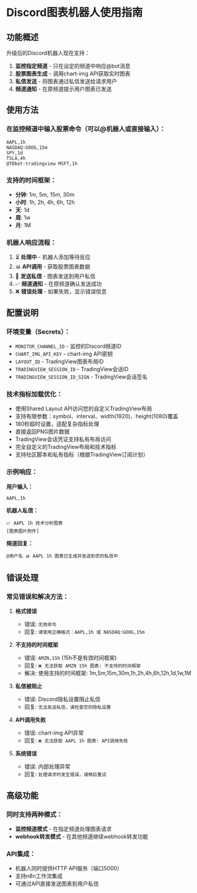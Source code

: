 # Discord图表机器人使用指南

## 功能概述

升级后的Discord机器人现在支持：
1. **监控指定频道** - 只在设定的频道中响应@bot消息
2. **股票图表生成** - 调用chart-img API获取实时图表
3. **私信发送** - 将图表通过私信发送给请求用户
4. **频道通知** - 在原频道提示用户图表已发送

## 使用方法

### 在监控频道中输入股票命令（可以@机器人或直接输入）：

```
AAPL,1h
NASDAQ:GOOG,15m  
SPY,1d
TSLA,4h
@TDbot-tradingview MSFT,1h
```

### 支持的时间框架：
- **分钟**: 1m, 5m, 15m, 30m
- **小时**: 1h, 2h, 4h, 6h, 12h  
- **天**: 1d
- **周**: 1w
- **月**: 1M

### 机器人响应流程：

1. ⏳ **处理中** - 机器人添加等待反应
2. 📊 **API调用** - 获取股票图表数据
3. 💌 **发送私信** - 图表发送到用户私信
4. ✅ **频道通知** - 在原频道确认发送成功
5. ❌ **错误处理** - 如果失败，显示错误信息

## 配置说明

### 环境变量（Secrets）：
- `MONITOR_CHANNEL_ID` - 监控的Discord频道ID
- `CHART_IMG_API_KEY` - chart-img API密钥
- `LAYOUT_ID` - TradingView图表布局ID
- `TRADINGVIEW_SESSION_ID` - TradingView会话ID
- `TRADINGVIEW_SESSION_ID_SIGN` - TradingView会话签名

### 技术指标加载优化：
- 使用Shared Layout API访问您的自定义TradingView布局
- 支持有限参数：symbol、interval、width(1920)、height(1080)覆盖
- 180秒超时设置，适配复杂指标处理
- 直接返回PNG图片数据
- TradingView会话凭证支持私有布局访问
- 完全自定义的TradingView布局和技术指标
- 支持社区脚本和私有指标（根据TradingView订阅计划）

### 示例响应：

**用户输入：**
```
AAPL,1h
```

**机器人私信：**
```
📈 AAPL 1h 技术分析图表
[图表图片附件]
```

**频道回复：**
```
@用户名 📊 AAPL 1h 图表已生成并发送到您的私信中
```

## 错误处理

### 常见错误和解决方法：

1. **格式错误**
   - 错误: `无效命令`
   - 回复: `请使用正确格式：AAPL,1h 或 NASDAQ:GOOG,15m`

2. **不支持的时间框架**
   - 错误: `AMZN,15h` (15h不是有效时间框架)
   - 回复: `❌ 无法获取 AMZN 15h 图表: 不支持的时间框架`
   - 解决: 使用支持的时间框架: 1m,5m,15m,30m,1h,2h,4h,6h,12h,1d,1w,1M

2. **私信被阻止**
   - 错误: Discord隐私设置阻止私信
   - 回复: `无法发送私信，请检查您的隐私设置`

3. **API调用失败**
   - 错误: chart-img API异常
   - 回复: `❌ 无法获取 AAPL 1h 图表: API调用失败`

4. **系统错误**
   - 错误: 内部处理异常
   - 回复: `处理请求时发生错误，请稍后重试`

## 高级功能

### 同时支持两种模式：
- **监控频道模式** - 在指定频道处理图表请求
- **webhook转发模式** - 在其他频道继续webhook转发功能

### API集成：
- 机器人同时提供HTTP API服务（端口5000）
- 支持n8n工作流集成
- 可通过API直接发送图表到用户私信